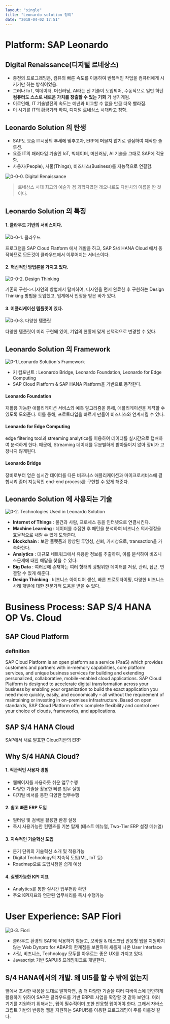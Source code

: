 ```yaml
---
layout: "single"
title: "Leonardo solotion 정리"
date: "2018-04-02 17:51"
---
```

# Platform: SAP Leonardo
## Digital Renaissance(디지털 르네상스)
- 종전의 프로그래밍은, 컴퓨의 빠른 속도를 이용하여 반복적인 작업을 컴퓨터에게 시키기만 하는 방식이었음.
- 그러나 IoT, 빅데이터, 머신러닝, AI라는 신 기술이 도입되어, 수동적으로 일만 하던 **컴퓨터도 스스로 새로운 가치를 창출할 수 있는 기회** 가 생기게됨.
- 이로인해, IT 기술발전의 속도는 예년과 비교할 수 없을 만큼 더욱 빨라짐.
- 이 시기를 IT의 황금기라 하여, 디지털 르네상스 시대라고 칭함.

## Leonardo Solution 의 탄생
- SAP도 요즘 IT시장의 추세에 맞추고자, ERP에 머물지 않기로 결심하여 제작한 솔루션.
- 요즘 IT의 패러다임 기술인 IoT, 빅데이터, 머신러닝, AI 기술을 그대로 SAP에 적용함.
- 사용자(People), 사물(Things), 비즈니스(Business)를 지능적으로 연결함.

![0-0-0. Digital Renaissance](https://user-images.githubusercontent.com/34618693/38233568-e3b43232-3755-11e8-85cd-4e867b5b56ad.png)

> 르네상스 시대 최고의 예술가 겸 과학자였던 레오나르도 다빈치의 이름을 딴 것이다.

## Leonardo Solution 의 특징

#### 1. 클라우드 기반의 서비스이다.
![0-0-1. 클라우드](https://user-images.githubusercontent.com/34618693/38233393-6113b6ae-3755-11e8-8add-cc3b4f8cb991.jpg)

프로그램을 SAP Cloud Flatform 에서 개발을 하고, SAP S/4 HANA Cloud 에서 동작하므로 모든것이 클라우드에서 이루어지는 서비스이다.

#### 2. 혁신적인 방법론을 가지고 있다.
![0-0-2. Design Thinking](https://user-images.githubusercontent.com/34618693/38233396-6456e8f4-3755-11e8-8d7a-fe6a4a4989a4.PNG)

기존의 구현->디자인의 방법에서 탈피하여, 디자인을 먼저 완료한 후 구현하는 Design Thinking 방법을 도입했고, 업계에서 인정을 받은 바가 있다.

#### 3. 어플리케이션 템플릿이 있다.
![0-0-3. 다양한 템플릿](https://user-images.githubusercontent.com/34618693/38233398-65cdc0d6-3755-11e8-90e7-caec345b27d7.PNG)

다양한 템플릿이 미리 구현돼 있어, 기업의 현황에 맞게 선택적으로 변경할 수 있다.

## Leonardo Solution 의 Framework
![0-1.Leonardo Solution's Framework](https://user-images.githubusercontent.com/34618693/38223063-caff4894-3723-11e8-834e-2d48b7a54b00.jpg)
- 키 컴포넌트 : Leonardo Bridge, Leonardo Foundation, Leonardo for Edge Computing
- SAP Cloud Platform & SAP HANA Platform을 기반으로 동작한다.

#### Leonardo Foundation
재활용 가능한 애플리케이션 서비스와 예측 알고리즘을 통해, 애플리케이션을 제작할 수 있도록 도와준다. 이를 통해, 프로토타입을 빠르게 만들어 비즈니스와 연계시킬 수 있다.

#### Leonardo for Edge Computing
edge filtering tool과 streaming analytics를 이용하여 데이터를 실시간으로 캡쳐하여 분석하게 한다. 때문에, Streaming 데이터를 무분별하게 받아들이지 않아 장비가 고장나지 않게된다.

#### Leonardo Bridge
장비로부터 얻은 실시간 데이터를 다른 비즈니스 애플리케이션과 마이크로서비스에 결합시켜 좀더 지능적인 end-end process를 구현할 수 있게 해준다.

## Leonardo Solution 에 사용되는 기술
![0-2. Technologies Used in Leonardo Solution](https://user-images.githubusercontent.com/34618693/38231954-fb314fe0-374f-11e8-8f22-c990e4ff9d32.jpg)
- **Internet of Things** : 물건과 사람, 프로세스 등을 인터넷으로 연결시킨다.
- **Machine Learning** : 데이터를 수집한 후 패턴을 분석하여 비즈니스 의사결정을 효율적으로 내릴 수 있게 도와준다.
- **Blockchain** : 보안 플랫폼과 향상된 투명성, 신뢰, 가시성으로, transaction을 가속화한다.
- **Analytics** : 대규모 네트워크에서 유용한 정보를 추출하여, 이를 분석하여 비즈니스문제에 대한 해답을 찾을 수 있다.
- **Big Data** : 여러곳에 존재하는 여러 형태의 광범위한 데이터를 저장, 관리, 접근, 연결할 수 있게 해준다.
- **Design Thinking** : 비즈니스 아이디어 생산, 빠른 프로토타이핑, 다양한 비즈니스 사례 개발에 대한 전문가적 도움을 받을 수 있다.

# Business Process: SAP S/4 HANA OP Vs. Cloud
## SAP Cloud Platform
### definition
SAP Cloud Platform is an open platform as a service (PaaS) which provides customers and partners with in-memory capabilities, core platform services, and unique business services for building and extending personalized, collaborative, mobile-enabled cloud applications. SAP Cloud Platform is designed to accelerate digital transformation across your business by enabling your organization to build the exact application you need more quickly, easily, and economically – all without the requirement of maintaining or investing in on-premises infrastructure. Based on open standards, SAP Cloud Platform offers complete flexibility and control over your choice of clouds, frameworks, and applications.

## SAP S/4 HANA Cloud
SAP에서 새로 발표한 Cloud기반의 ERP

## Why S/4 HANA Cloud?
#### 1. 직관적인 사용자 경험
- 웹페이지를 사용하듯 쉬운 업무수행
- 다양한 기술을 활용한 빠른 업무 실행
- 디지털 비서를 통한 다양한 업무수행

#### 2. 쉽고 빠른 ERP 도입
- 필터링 및 검색을 활용한 환경 설정
- 즉시 사용가능한 컨텐츠를 기본 탑재 (테스트 메뉴얼, Two-Tier ERP 설정 메뉴얼)

#### 3. 지속적인 기술혁신 도입
- 분기 단위의 기술혁신 소개 및 적용가능
- Digital Technology의 지속적 도입(ML, IoT 등)
- Roadmap으로 도입시점을 쉽게 예상

#### 4. 실행가능한 KPI 지표
- Analytics를 통한 실시간 업무현황 확인
- 주요 KPI지표와 연관된 업무처리를 즉시 수행가능

# User Experience: SAP Fiori
![0-3. Fiori](https://user-images.githubusercontent.com/34618693/38238736-cc1ad2a6-3765-11e8-924b-592f10b18f28.jpg)
- 클라우드 환경의 SAP에 적용하기 힘들고, 모바일 & 데스크탑 반응형 웹을 지원하지 않는 Web Dynpro for ABAP의 한계점을 보완하여 새롭게 나온 User Interface
- 사람, 비즈니스, Technology 모두를 아우르는 좋은 UX를 가지고 있다.
- Javascript 기반 SAPUI5 프레임워크로 개발한다.

## S/4 HANA에서의 개발. 왜 UI5를 할 수 밖에 없는지
앞에서 조사한 내용을 토대로 말하자면, 좀 더 다양한 기술을 여러 디바이스에 편안하게 활용하기 위하여 SAP은 클라우드를 기반 ERP로 사업을 확장할 것 같아 보인다. 여러 기기를 지원하기 위해서는, 웹이 필수적이며 또한 반응형 웹이어야 한다. 그래서 자바스크립트 기반의 반응형 웹을 지원하는 SAPUI5를 이용한 프로그래밍이 주를 이룰것 같다.
